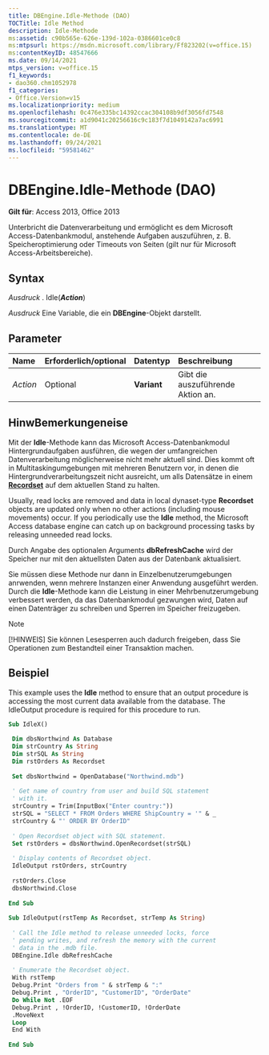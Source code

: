 ```yaml
---
title: DBEngine.Idle-Methode (DAO)
TOCTitle: Idle Method
description: Idle-Methode
ms:assetid: c90b565e-626e-139d-102a-0386601ce0c8
ms:mtpsurl: https://msdn.microsoft.com/library/Ff823202(v=office.15)
ms:contentKeyID: 48547666
ms.date: 09/14/2021
mtps_version: v=office.15
f1_keywords:
- dao360.chm1052978
f1_categories:
- Office.Version=v15
ms.localizationpriority: medium
ms.openlocfilehash: 0c476e335bc14392ccac304108b9df3056fd7548
ms.sourcegitcommit: a1d9041c20256616c9c183f7d1049142a7ac6991
ms.translationtype: MT
ms.contentlocale: de-DE
ms.lasthandoff: 09/24/2021
ms.locfileid: "59581462"
---
```

# <a name="dbengineidle-method-dao"></a>DBEngine.Idle-Methode (DAO)

**Gilt für**: Access 2013, Office 2013

Unterbricht die Datenverarbeitung und ermöglicht es dem Microsoft Access-Datenbankmodul, anstehende Aufgaben auszuführen, z. B. Speicheroptimierung oder Timeouts von Seiten (gilt nur für Microsoft Access-Arbeitsbereiche).

## <a name="syntax"></a>Syntax

*Ausdruck* . Idle(***Action***)

*Ausdruck* Eine Variable, die ein **DBEngine**-Objekt darstellt.

## <a name="parameters"></a>Parameter

|**Name**|**Erforderlich/optional**|**Datentyp**|**Beschreibung**|
|:----------|:----------|:----------|:----------|
|*Action*|Optional|**Variant**|Gibt die auszuführende Aktion an.|

## <a name="remarks"></a>HinwBemerkungeneise

Mit der **Idle**-Methode kann das Microsoft Access-Datenbankmodul Hintergrundaufgaben ausführen, die wegen der umfangreichen Datenverarbeitung möglicherweise nicht mehr aktuell sind. Dies kommt oft in Multitaskingumgebungen mit mehreren Benutzern vor, in denen die Hintergrundverarbeitungszeit nicht ausreicht, um alls Datensätze in einem **[Recordset](recordset-object-dao.md)** auf dem aktuellen Stand zu halten.

Usually, read locks are removed and data in local dynaset-type **Recordset** objects are updated only when no other actions (including mouse movements) occur. If you periodically use the **Idle** method, the Microsoft Access database engine can catch up on background processing tasks by releasing unneeded read locks.

Durch Angabe des optionalen Arguments **dbRefreshCache** wird der Speicher nur mit den aktuellsten Daten aus der Datenbank aktualisiert.

Sie müssen diese Methode nur dann in Einzelbenutzerumgebungen anrwenden, wenn mehrere Instanzen einer Anwendung ausgeführt werden. Durch die **Idle**-Methode kann die Leistung in einer Mehrbenutzerumgebung verbessert werden, da das Datenbankmodul gezwungen wird, Daten auf einen Datenträger zu schreiben und Sperren im Speicher freizugeben.


> [!NOTE]
> [!HINWEIS] Sie können Lesesperren auch dadurch freigeben, dass Sie Operationen zum Bestandteil einer Transaktion machen.

## <a name="example"></a>Beispiel

This example uses the **Idle** method to ensure that an output procedure is accessing the most current data available from the database. The IdleOutput procedure is required for this procedure to run.

```vb 
Sub IdleX() 
 
 Dim dbsNorthwind As Database 
 Dim strCountry As String 
 Dim strSQL As String 
 Dim rstOrders As Recordset 
 
 Set dbsNorthwind = OpenDatabase("Northwind.mdb") 
 
 ' Get name of country from user and build SQL statement 
 ' with it. 
 strCountry = Trim(InputBox("Enter country:")) 
 strSQL = "SELECT * FROM Orders WHERE ShipCountry = '" & _ 
 strCountry & "' ORDER BY OrderID" 
 
 ' Open Recordset object with SQL statement. 
 Set rstOrders = dbsNorthwind.OpenRecordset(strSQL) 
 
 ' Display contents of Recordset object. 
 IdleOutput rstOrders, strCountry 
 
 rstOrders.Close 
 dbsNorthwind.Close 
 
End Sub 
 
Sub IdleOutput(rstTemp As Recordset, strTemp As String) 
 
 ' Call the Idle method to release unneeded locks, force 
 ' pending writes, and refresh the memory with the current 
 ' data in the .mdb file. 
 DBEngine.Idle dbRefreshCache 
 
 ' Enumerate the Recordset object. 
 With rstTemp 
 Debug.Print "Orders from " & strTemp & ":" 
 Debug.Print , "OrderID", "CustomerID", "OrderDate" 
 Do While Not .EOF 
 Debug.Print , !OrderID, !CustomerID, !OrderDate 
 .MoveNext 
 Loop 
 End With 
 
End Sub 
 
```
